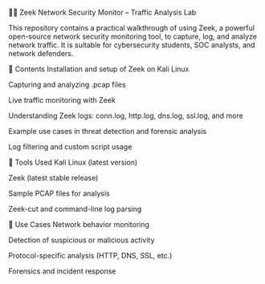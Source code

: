 
🕵️‍♂️ Zeek Network Security Monitor – Traffic Analysis Lab

This repository contains a practical walkthrough of using Zeek, a powerful open-source network security monitoring tool, to capture, log, and analyze network traffic. It is suitable for cybersecurity students, SOC analysts, and network defenders.

📄 Contents
Installation and setup of Zeek on Kali Linux

Capturing and analyzing .pcap files

Live traffic monitoring with Zeek

Understanding Zeek logs: conn.log, http.log, dns.log, ssl.log, and more

Example use cases in threat detection and forensic analysis

Log filtering and custom script usage

🧰 Tools Used
Kali Linux (latest version)

Zeek (latest stable release)

Sample PCAP files for analysis

Zeek-cut and command-line log parsing

📌 Use Cases
Network behavior monitoring

Detection of suspicious or malicious activity

Protocol-specific analysis (HTTP, DNS, SSL, etc.)

Forensics and incident response
